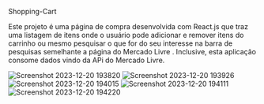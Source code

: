 Shopping-Cart

Este projeto é uma página  de compra desenvolvida com React.js que traz uma listagem de itens onde o usuário pode adicionar e remover itens do carrinho ou mesmo pesquisar o que for do seu interesse na barra de pesquisas semelhante a página do Mercado Livre . Inclusive, esta aplicação consome dados vindo da APi do Mercado Livre.
 
![Screenshot 2023-12-20 193820](https://github.com/Grid2109/carrinho-de-compras-react-js/assets/114755206/37a38c5a-94c7-4c1b-892b-11bc7e9c93b9)
![Screenshot 2023-12-20 193926](https://github.com/Grid2109/carrinho-de-compras-react-js/assets/114755206/970972fd-4d29-4011-b1e1-ff01d39f0873)
![Screenshot 2023-12-20 194015](https://github.com/Grid2109/carrinho-de-compras-react-js/assets/114755206/cee51a90-9a02-44bc-8fff-52a710c813ff)
![Screenshot 2023-12-20 194111](https://github.com/Grid2109/carrinho-de-compras-react-js/assets/114755206/57321239-704d-411d-a4de-3c0640df82d4)
![Screenshot 2023-12-20 194220](https://github.com/Grid2109/carrinho-de-compras-react-js/assets/114755206/c8739d1f-69b0-4490-b0cd-f68139bc1ed8)

